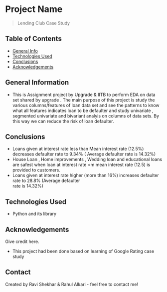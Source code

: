 # Project Name
> Lending Club Case Study

## Table of Contents
* [General Info](#general-information)
* [Technologies Used](#technologies-used)
* [Conclusions](#conclusions)
* [Acknowledgements](#acknowledgements)

<!-- You can include any other section that is pertinent to your problem -->

## General Information
- This is Assignment project by Upgrade & IITB to perform EDA on data set shared by upgrade .
  The main purpose of this project is study the various columns/features of loan data set and see the patterns to know what all features indicates loan to be defaulter and study univariate , segmented univariate and bivariant analyis on columns of data sets. By this way we can reduce the risk of loan defaulter.

<!-- You don't have to answer all the questions - just the ones relevant to your project. -->

## Conclusions
- Loans given at interest rate less than Mean interest rate (12.5%) decreases defaulter rate to 9.34%  ( 
  Average defaulter rate is 14.32%)
- House Loan , Home improvements , Wedding loan and educational loans are safest when loan at interest rate <m  mean interest rate (12.5) is provided to customers.  
- Loans given at interest rate higher (more than 16%) increases defaulter rate to 28.8%  (Average defaulter  
  rate is 14.32%)

<!-- You don't have to answer all the questions - just the ones relevant to your project. -->


## Technologies Used
- Python and its library

<!-- As the libraries versions keep on changing, it is recommended to mention the version of library used in this project -->

## Acknowledgements
Give credit here.
- This project had been done based on learning of Google Rating case study


## Contact
Created by Ravi Shekhar & Rahul Alkari - feel free to contact me!


<!-- Optional -->
<!-- ## License -->
<!-- This project is open source and available under the [... License](). -->

<!-- You don't have to include all sections - just the one's relevant to your project -->